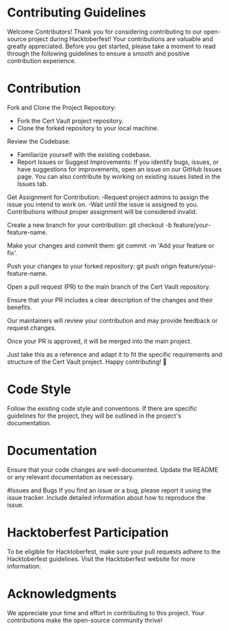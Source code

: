 # Contributing Guidelines
Welcome Contributors!
Thank you for considering contributing to our open-source project during Hacktoberfest! Your contributions are valuable and greatly appreciated. Before you get started, please take a moment to read through the following guidelines to ensure a smooth and positive contribution experience.

# Contribution

Fork and Clone the Project Repository:
- Fork the Cert Vault project repository.
- Clone the forked repository to your local machine. <br>

Review the Codebase:
- Familiarize yourself with the existing codebase.
- Report Issues or Suggest Improvements: 
If you identify bugs, issues, or have suggestions for improvements, open an issue on our GitHub Issues page.
You can also contribute by working on existing issues listed in the Issues tab. <br>

Get Assignment for Contribution:
-Request project admins to assign the issue you intend to work on.
-Wait until the issue is assigned to you. Contributions without proper assignment will be considered invalid. <br>

Create a new branch for your contribution: git checkout -b feature/your-feature-name.

Make your changes and commit them: git commit -m 'Add your feature or fix'.

Push your changes to your forked repository: git push origin feature/your-feature-name.

Open a pull request (PR) to the main branch of the Cert Vault repository.

Ensure that your PR includes a clear description of the changes and their benefits.

Our maintainers will review your contribution and may provide feedback or request changes.

Once your PR is approved, it will be merged into the main project.

Just take this as a reference and adapt it to fit the specific requirements and structure of the Cert Vault project. Happy contributing! 🚀

# Code Style
Follow the existing code style and conventions. If there are specific guidelines for the project, they will be outlined in the project's documentation.

# Documentation
Ensure that your code changes are well-documented. Update the README or any relevant documentation as necessary.

#Issues and Bugs
If you find an issue or a bug, please report it using the issue tracker. Include detailed information about how to reproduce the issue.

# Hacktoberfest Participation
To be eligible for Hacktoberfest, make sure your pull requests adhere to the Hacktoberfest guidelines. Visit the Hacktoberfest website for more information.

# Acknowledgments
We appreciate your time and effort in contributing to this project. Your contributions make the open-source community thrive!

